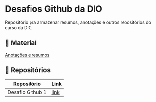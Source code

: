 
# Desafios Github da DIO

Repositório pra armazenar resumos, anotações e outros repositórios do curso da DIO.


## 📖 Material
[Anotações e resumos](https://docs.google.com/document/d/1_ybRMBhTRdwrC2OKxzSenWvzH_IKy2qx0i59WXyq_hI/edit?usp=sharing)


## 💾 Repositórios

|Repositório|Link|
|-|-|
|Desafio Github 1|[link](https://github.com/Kamurskol/DIO-desafio-github1)
 
